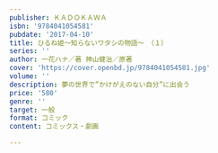 ```yaml
---
publisher: ＫＡＤＯＫＡＷＡ
isbn: '9784041054581'
pubdate: '2017-04-10'
title: ひるね姫～知らないワタシの物語～　（１）
series: ''
author: 一花ハナ／著 神山健治／原著
cover: 'https://cover.openbd.jp/9784041054581.jpg'
volume: ''
description: 夢の世界で”かけがえのない自分”に出会う
price: '580'
genre: ''
target: 一般
format: コミック
content: コミックス・劇画

---
```

